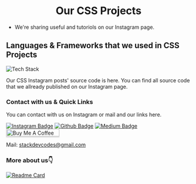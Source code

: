 <h1 align="center">Our CSS Projects</h1>

- We're sharing useful and tutoriols on our Instagram page.


## Languages & Frameworks that we used in CSS Projects

<p align="left"><img src="https://skillicons.dev/icons?i=html,css,javascript,tailwind," alt="Tech Stack" /> </p>

Our CSS Instagram posts' source code is here. 
You can find all source code that we allready published on our Instagram page.

### Contact with us & Quick Links
You can contact with us on Instagram or mail and our links here.

[![Instagram Badge](https://img.shields.io/badge/-Instagram-C13584?style=flat-quare&labelColor=C13584&logo=instagram&logoColor=white&link=link)](https://www.instagram.com/stack.codes) 
[![Github Badge](https://img.shields.io/badge/-Github-000?style=quare&labelColor=000&logo=Github&logoColor=blue&link=link)](https://github.com/stackcodeacademy)
[![Medium Badge](https://img.shields.io/badge/-Medium-757575?style=flat-quare&labelColor=757575&logo=Medium&logoColor=white&link=link)](https://stackcode.medium.com)
<a href="https://www.buymeacoffee.com/stackcodes" target="_blank"><img src="https://www.buymeacoffee.com/assets/img/custom_images/orange_img.png" alt="Buy Me A Coffee" style="height: 20px !important;width: 145px !important;box-shadow: 0px 3px 2px 0px rgba(190, 190, 190, 0.5) !important;-webkit-box-shadow: 0px 3px 2px 0px rgba(190, 190, 190, 0.5) !important;" ></a>

Mail: stackdevcodes@gmail.com


### More about us👇

[![Readme Card](https://github-readme-stats.vercel.app/api/pin/?username=stackcodeacademy&repo=stackcodeacademy&show_owner)](https://github.com/stackcodeacademy/stackcodeacademy)

